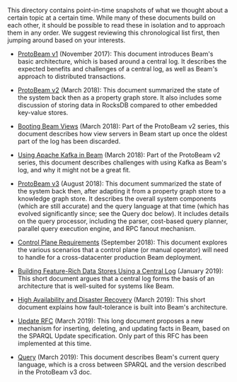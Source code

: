 This directory contains point-in-time snapshots of what we thought about a
certain topic at a certain time. While many of these documents build on each
other, it should be possible to read these in isolation and to approach them in
any order. We suggest reviewing this chronological list first, then jumping
around based on your interests.

- [ProtoBeam v1](protobeam_v1.md) (November 2017): This document introduces
  Beam's basic architecture, which is based around a central log. It describes
  the expected benefits and challenges of a central log, as well as Beam's
  approach to distributed transactions.

- [ProtoBeam v2](protobeam_v2.md) (March 2018): This document summarized the
  state of the system back then as a property graph store. It also includes some
  discussion of storing data in RocksDB compared to other embedded key-value
  stores.

- [Booting Beam Views](booting_beam_views.md) (March 2018): Part of the
  ProtoBeam v2 series, this document describes how view servers in Beam start up
  once the oldest part of the log has been discarded.

- [Using Apache Kafka in Beam](kafka.md) (March 2018): Part of the ProtoBeam v2
  series, this document describes challenges with using Kafka as Beam's log, and
  why it might not be a great fit.

- [ProtoBeam v3](protobeam_v3.md) (August 2018): This document summarized the
  state of the system back then, after adapting it from a property graph store
  to a knowledge graph store. It describes the overall system components (which
  are still accurate) and the query language at that time (which has evolved
  significantly since; see the Query doc below). It includes details on the
  query processor, including the parser, cost-based query planner, parallel
  query execution engine, and RPC fanout mechanism.

- [Control Plane Requirements](control_plane.md) (September 2018): This document
  explores the various scenarios that a control plane (or manual operator) will
  need to handle for a cross-datacenter production Beam deployment.

- [Building Feature-Rich Data Stores Using a Central Log](central_log_arch.md)
  (January 2019): This short document argues that a central log forms the
  basis of an architecture that is well-suited for systems like Beam.

- [High Availability and Disaster Recovery](high_availability.md) (March 2019):
  This short document explains how fault-tolerance is built into Beam's
  architecture.

- [Update RFC](rfc_update.md) (March 2019): This long document proposes a new
  mechanism for inserting, deleting, and updating facts in Beam, based on the
  SPARQL Update specification. Only part of this RFC has been implemented at
  this time.

- [Query](query.md) (March 2019): This document describes Beam's current query
  language, which is a cross between SPARQL and the version described in the
  ProtoBeam v3 doc.

